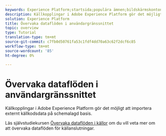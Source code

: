 ```yaml
---
keywords: Experience Platform;startsida;populära ämnen;bildskärmskonton;bildskärmsdataflöden;dataflöden
description: Källkopplingar i Adobe Experience Platform gör det möjligt att importera externt källkodsdata på schemalagd basis. I den här självstudiekursen beskrivs hur du visar befintliga dataflöden från arbetsytan Källor.
solution: Experience Platform
title: Övervaka dataflöden i användargränssnittet
topic: overview
type: Tutorial
translation-type: tm+mt
source-git-commit: c7fb0d50761fa53c1fdf4dd70a63c62f2dcf6c85
workflow-type: tm+mt
source-wordcount: '85'
ht-degree: 0%

---
```



# Övervaka dataflöden i användargränssnittet

Källkopplingar i Adobe Experience Platform gör det möjligt att importera externt källkodsdata på schemalagd basis.

Läs självstudiekursen [Övervaka dataflöden i källor](../../../dataflows/ui/monitor-sources.md) om du vill veta mer om att övervaka dataflöden för källanslutningar.
